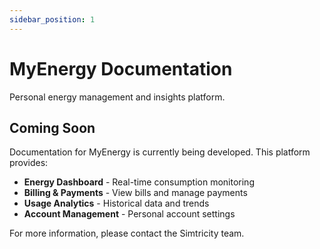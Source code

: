 ```yaml
---
sidebar_position: 1
---
```


# MyEnergy Documentation

Personal energy management and insights platform.

## Coming Soon

Documentation for MyEnergy is currently being developed. This platform provides:

- **Energy Dashboard** - Real-time consumption monitoring
- **Billing & Payments** - View bills and manage payments
- **Usage Analytics** - Historical data and trends
- **Account Management** - Personal account settings

For more information, please contact the Simtricity team.